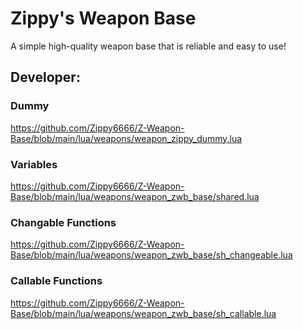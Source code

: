 # Zippy's Weapon Base
A simple high-quality weapon base that is reliable and easy to use!

## Developer:
### Dummy
https://github.com/Zippy6666/Z-Weapon-Base/blob/main/lua/weapons/weapon_zippy_dummy.lua

### Variables
https://github.com/Zippy6666/Z-Weapon-Base/blob/main/lua/weapons/weapon_zwb_base/shared.lua

### Changable Functions
https://github.com/Zippy6666/Z-Weapon-Base/blob/main/lua/weapons/weapon_zwb_base/sh_changeable.lua

### Callable Functions
https://github.com/Zippy6666/Z-Weapon-Base/blob/main/lua/weapons/weapon_zwb_base/sh_callable.lua
